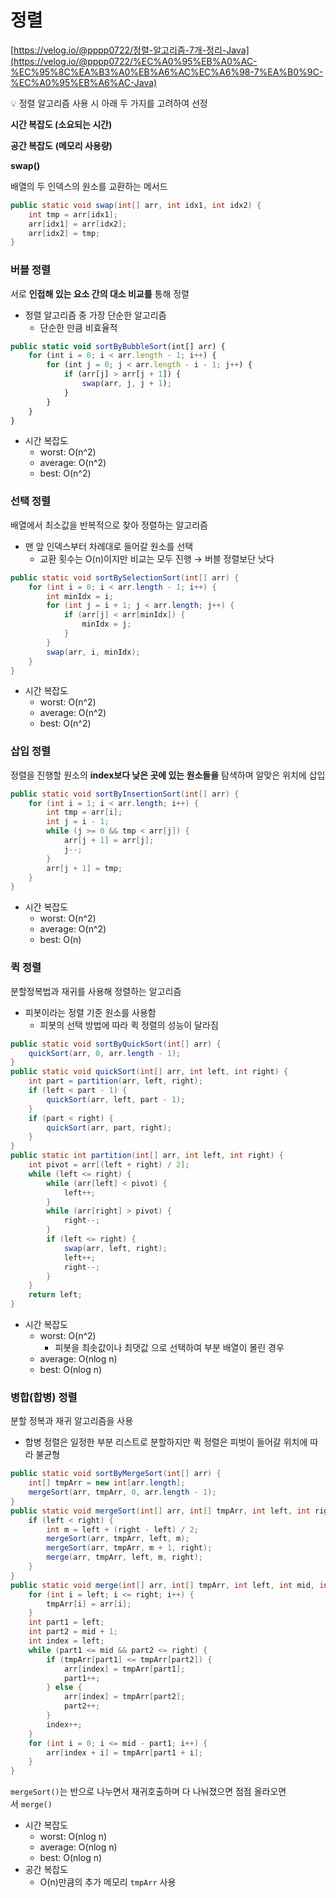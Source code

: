 # 정렬

[https://velog.io/@pppp0722/정렬-알고리즘-7개-정리-Java](https://velog.io/@pppp0722/%EC%A0%95%EB%A0%AC-%EC%95%8C%EA%B3%A0%EB%A6%AC%EC%A6%98-7%EA%B0%9C-%EC%A0%95%EB%A6%AC-Java)

<aside>
💡 정렬 알고리즘 사용 시 아래 두 가지를 고려하여 선정

**시간 복잡도 (소요되는 시간)**

**공간 복잡도** **(메모리 사용량)**

</aside>

**swap()**

배열의 두 인덱스의 원소를 교환하는 메서드

```java
public static void swap(int[] arr, int idx1, int idx2) {
	int tmp = arr[idx1];
    arr[idx1] = arr[idx2];
    arr[idx2] = tmp;
}
```

### 버블 정렬

서로 **인접해 있는 요소 간의 대소 비교를** 통해 정렬

- 정렬 알고리즘 중 가장 단순한 알고리즘
    - 단순한 만큼 비효율적

```jsx
public static void sortByBubbleSort(int[] arr) {
    for (int i = 0; i < arr.length - 1; i++) {
        for (int j = 0; j < arr.length - i - 1; j++) {
            if (arr[j] > arr[j + 1]) {
                swap(arr, j, j + 1);
            }
        }
    }
}
```

- 시간 복잡도
    - worst: O(n^2)
    - average: O(n^2)
    - best: O(n^2)

### 선택 정렬

배열에서 최소값을 반복적으로 찾아 정렬하는 알고리즘

- 맨 앞 인덱스부터 차례대로 들어갈 원소를 선택
    - 교환 횟수는 O(n)이지만 비교는 모두 진행 → 버블 정렬보단 낫다

```java
public static void sortBySelectionSort(int[] arr) {
    for (int i = 0; i < arr.length - 1; i++) {
        int minIdx = i;
        for (int j = i + 1; j < arr.length; j++) { 
            if (arr[j] < arr[minIdx]) {
                minIdx = j;
            }
        }
        swap(arr, i, minIdx);
    }
}
```

- 시간 복잡도
    - worst: O(n^2)
    - average: O(n^2)
    - best: O(n^2)

### 삽입 정렬

정렬을 진행할 원소의 **index보다 낮은 곳에 있는 원소들을** 탐색하며 알맞은 위치에 삽입

```java
public static void sortByInsertionSort(int[] arr) {
    for (int i = 1; i < arr.length; i++) {
        int tmp = arr[i];
        int j = i - 1;
        while (j >= 0 && tmp < arr[j]) {
            arr[j + 1] = arr[j];
            j--;
        }
        arr[j + 1] = tmp;
    }
}
```

- 시간 복잡도
    - worst: O(n^2)
    - average: O(n^2)
    - best: O(n)

### 퀵 정렬

분할정복법과 재귀를 사용해 정렬하는 알고리즘

- 피봇이라는 정렬 기준 원소를 사용함
    - 피봇의 선택 방법에 따라 퀵 정렬의 성능이 달라짐

```java
public static void sortByQuickSort(int[] arr) {
    quickSort(arr, 0, arr.length - 1);
}
public static void quickSort(int[] arr, int left, int right) {
    int part = partition(arr, left, right);
    if (left < part - 1) {
        quickSort(arr, left, part - 1);
    }
    if (part < right) {
        quickSort(arr, part, right);
    }
}
public static int partition(int[] arr, int left, int right) {
    int pivot = arr[(left + right) / 2];
    while (left <= right) {
        while (arr[left] < pivot) {
            left++;
        }
        while (arr[right] > pivot) {
            right--;
        }
        if (left <= right) {
            swap(arr, left, right);
            left++;
            right--;
        }
    }
    return left;
}
```

- 시간 복잡도
    - worst: O(n^2)
        - 피봇을 최솟값이나 최댓값 으로 선택하여 부분 배열이 몰린 경우
    - average: O(nlog n)
    - best: O(nlog n)

### 병합(합병) 정렬

분할 정복과 재귀 알고리즘을 사용

- 합병 정렬은 일정한 부분 리스트로 분할하지만 퀵 정렬은 피벗이 들어갈 위치에 따라 불균형

```java
public static void sortByMergeSort(int[] arr) {
    int[] tmpArr = new int[arr.length];
    mergeSort(arr, tmpArr, 0, arr.length - 1);
}
public static void mergeSort(int[] arr, int[] tmpArr, int left, int right) {
    if (left < right) {
        int m = left + (right - left) / 2;
        mergeSort(arr, tmpArr, left, m);
        mergeSort(arr, tmpArr, m + 1, right);
        merge(arr, tmpArr, left, m, right);
    }
}
public static void merge(int[] arr, int[] tmpArr, int left, int mid, int right) {
    for (int i = left; i <= right; i++) {
        tmpArr[i] = arr[i];
    }
    int part1 = left;
    int part2 = mid + 1;
    int index = left;
    while (part1 <= mid && part2 <= right) {
        if (tmpArr[part1] <= tmpArr[part2]) {
            arr[index] = tmpArr[part1];
            part1++;
        } else {
            arr[index] = tmpArr[part2];
            part2++;
        }
        index++;
    }
    for (int i = 0; i <= mid - part1; i++) {
        arr[index + i] = tmpArr[part1 + i];
    }
}
```

`mergeSort()`는 반으로 나누면서 재귀호출하며 다 나눠졌으면 점점 올라오면서 `merge()`

- 시간 복잡도
    - worst: O(nlog n)
    - average: O(nlog n)
    - best: O(nlog n)
- 공간 복잡도
    - O(n)만큼의 추가 메모리 `tmpArr` 사용